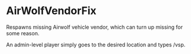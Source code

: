 # AirWolfVendorFix
Respawns missing Airwolf vehicle vendor, which can turn up missing for some reason.

An admin-level player simply goes to the desired location and types /vsp.
